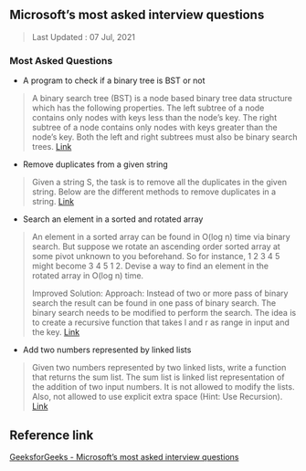 ﻿## Microsoft’s most asked interview questions
> Last Updated : 07 Jul, 2021

### Most Asked Questions
- A program to check if a binary tree is BST or not
> A binary search tree (BST) is a node based binary tree data structure which has the following properties. 
> The left subtree of a node contains only nodes with keys less than the node’s key. 
>The right subtree of a node contains only nodes with keys greater than the node’s key. 
>Both the left and right subtrees must also be binary search trees.
[Link](https://www.geeksforgeeks.org/a-program-to-check-if-a-binary-tree-is-bst-or-not/)

- Remove duplicates from a given string
> Given a string S, the task is to remove all the duplicates in the given string. 
> Below are the different methods to remove duplicates in a string.
[Link](https://www.geeksforgeeks.org/remove-duplicates-from-a-given-string/)

- Search an element in a sorted and rotated array
> An element in a sorted array can be found in O(log n) time via binary search. But suppose we rotate an 
> ascending order sorted array at some pivot unknown to you beforehand. So for instance, 1 2 3 4 5 
> might become 3 4 5 1 2. Devise a way to find an element in the rotated array in O(log n) time.
>
> Improved Solution: 
> Approach: 
> Instead of two or more pass of binary search the result can be found in one pass of binary search. The binary search needs to be modified to perform the search. The idea is to create a recursive function that takes l and r as range in input and the key.
[Link](https://www.geeksforgeeks.org/search-an-element-in-a-sorted-and-pivoted-array/)

- Add two numbers represented by linked lists
> Given two numbers represented by two linked lists, write a function that returns the sum list. The sum list is linked list representation of the addition of two input numbers. It is not allowed to modify the lists. Also, not allowed to use explicit extra space (Hint: Use Recursion).
[Link](https://leetcode.com/problems/add-two-numbers/)

## Reference link
[GeeksforGeeks - Microsoft’s most asked interview questions](https://www.geeksforgeeks.org/microsofts-asked-interview-questions/)
